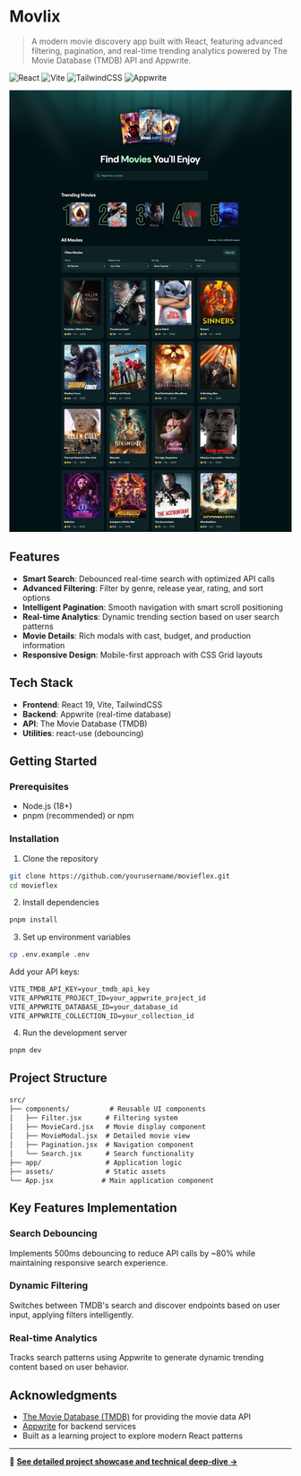 # Movlix

> A modern movie discovery app built with React, featuring advanced filtering, pagination, and real-time trending analytics powered by The Movie Database (TMDB) API and Appwrite.

![React](https://img.shields.io/badge/React-19.0.0-61DAFB?style=flat&logo=react)
![Vite](https://img.shields.io/badge/Vite-6.2.0-646CFF?style=flat&logo=vite)
![TailwindCSS](https://img.shields.io/badge/TailwindCSS-4.0.17-06B6D4?style=flat&logo=tailwindcss)
![Appwrite](https://img.shields.io/badge/Appwrite-17.0.1-FD366E?style=flat&logo=appwrite)

![App Screenshot](./public/app-screenshot.jpeg)

## Features

- **Smart Search**: Debounced real-time search with optimized API calls
- **Advanced Filtering**: Filter by genre, release year, rating, and sort options
- **Intelligent Pagination**: Smooth navigation with smart scroll positioning
- **Real-time Analytics**: Dynamic trending section based on user search patterns
- **Movie Details**: Rich modals with cast, budget, and production information
- **Responsive Design**: Mobile-first approach with CSS Grid layouts

## Tech Stack

- **Frontend**: React 19, Vite, TailwindCSS
- **Backend**: Appwrite (real-time database)
- **API**: The Movie Database (TMDB)
- **Utilities**: react-use (debouncing)

## Getting Started

### Prerequisites

- Node.js (18+)
- pnpm (recommended) or npm

### Installation

1. Clone the repository

```bash
git clone https://github.com/yourusername/movieflex.git
cd movieflex
```

2. Install dependencies

```bash
pnpm install
```

3. Set up environment variables

```bash
cp .env.example .env
```

Add your API keys:

```env
VITE_TMDB_API_KEY=your_tmdb_api_key
VITE_APPWRITE_PROJECT_ID=your_appwrite_project_id
VITE_APPWRITE_DATABASE_ID=your_database_id
VITE_APPWRITE_COLLECTION_ID=your_collection_id
```

4. Run the development server

```bash
pnpm dev
```

## Project Structure

```
src/
├── components/          # Reusable UI components
│   ├── Filter.jsx      # Filtering system
│   ├── MovieCard.jsx   # Movie display component
│   ├── MovieModal.jsx  # Detailed movie view
│   ├── Pagination.jsx  # Navigation component
│   └── Search.jsx      # Search functionality
├── app/                # Application logic
├── assets/             # Static assets
└── App.jsx            # Main application component
```

## Key Features Implementation

### Search Debouncing

Implements 500ms debouncing to reduce API calls by ~80% while maintaining responsive search experience.

### Dynamic Filtering

Switches between TMDB's search and discover endpoints based on user input, applying filters intelligently.

### Real-time Analytics

Tracks search patterns using Appwrite to generate dynamic trending content based on user behavior.

## Acknowledgments

- [The Movie Database (TMDB)](https://www.themoviedb.org/) for providing the movie data API
- [Appwrite](https://appwrite.io/) for backend services
- Built as a learning project to explore modern React patterns

---

📖 **[See detailed project showcase and technical deep-dive →](https://zg0ul.com/projects/movlix)**
